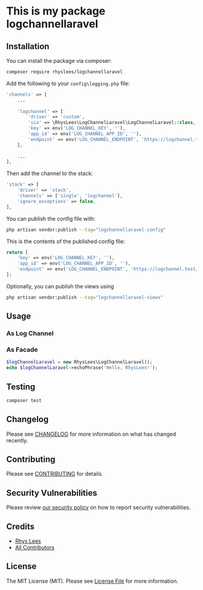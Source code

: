 # This is my package logchannellaravel

## Installation

You can install the package via composer:

```bash
composer require rhyslees/logchannellaravel
```

Add the following to your `config\logging.php` file:

```php
'channels' => [
    ...
    
    'logchannel' => [
        'driver' => 'custom',
        'via' => \RhysLees\LogChannelLaravel\LogChannelLaravel::class,
        'key' => env('LOG_CHANNEL_KEY', ''),
        'app_id' => env('LOG_CHANNEL_APP_ID', ''),
        'endpoint' => env('LOG_CHANNEL_ENDPOINT', 'https://logchannel.test/api/app'),
    ],
    
    ...
],
```

Then add the channel to the stack:

```php
'stack' => [
    'driver' => 'stack',
    'channels' => ['single', 'logchannel'],
    'ignore_exceptions' => false,
],
```

You can publish the config file with:

```bash
php artisan vendor:publish --tag="logchannellaravel-config"
```

This is the contents of the published config file:

```php
return [
    'key' => env('LOG_CHANNEL_KEY', ''),
    'app_id' => env('LOG_CHANNEL_APP_ID', ''),
    'endpoint' => env('LOG_CHANNEL_ENDPOINT', 'https://logchannel.test/api/app'),
];
```

Optionally, you can publish the views using

```bash
php artisan vendor:publish --tag="logchannellaravel-views"
```

## Usage

### As Log Channel



### As Facade

```php
$logChannelLaravel = new RhysLees\LogChannelLaravel();
echo $logChannelLaravel->echoPhrase('Hello, RhysLees!');
```

## Testing

```bash
composer test
```

## Changelog

Please see [CHANGELOG](CHANGELOG.md) for more information on what has changed recently.

## Contributing

Please see [CONTRIBUTING](CONTRIBUTING.md) for details.

## Security Vulnerabilities

Please review [our security policy](../../security/policy) on how to report security vulnerabilities.

## Credits

- [Rhys Lees](https://github.com/RhysLees)
- [All Contributors](../../contributors)

## License

The MIT License (MIT). Please see [License File](LICENSE.md) for more information.
